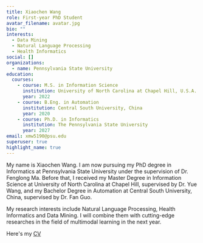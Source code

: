 ```yaml
---
title: Xiaochen Wang
role: First-year PhD Student
avatar_filename: avatar.jpg
bio: ""
interests:
  - Data Mining
  - Natural Language Processing
  - Health Informatics
social: []
organizations:
  - name: Pennsylvania State University
education:
  courses:
    - course: M.S. in Information Science
      institution: University of North Carolina at Chapel Hill, U.S.A.
      year: 2022
    - course: B.Eng. in Automation
      institution: Central South University, China
      year: 2020
    - course: Ph.D. in Informatics
      institution: The Pennsylvania State University
      year: 2027
email: xmw5190@psu.edu
superuser: true
highlight_name: true
---
```

My name is Xiaochen Wang. I am now pursuing my PhD degree in Informatics at Pennsylvania State University under the supervision of Dr. Fenglong Ma. Before that, I received my Master Degree in Information Science at University of North Carolina at Chapel Hill, supervised by Dr. Yue Wang, and my Bachelor Degree in Automation at Central South University, China, supervised by Dr. Fan Guo. 

My research interests include Natural Language Processing, Health Informatics and Data Mining. I will combine them with cutting-edge researches in the field of multimodal learning in the next year.



H﻿ere's my [CV](https://drive.google.com/file/d/1QJO7o-lPX6P3VRG_7kCi0jeW4yaaKkXy/view?usp=sharing)[](https://drive.google.com/file/d/1QJO7o-lPX6P3VRG_7kCi0jeW4yaaKkXy/view?usp=sharing)